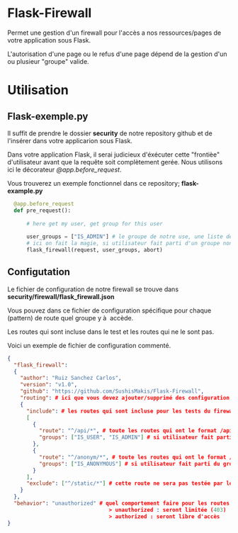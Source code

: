 Flask-Firewall
==============
Permet une gestion d'un firewall pour l'accès a nos ressources/pages de votre application sous Flask.

L'autorisation d'une page ou le refus d'une page dépend de la gestion d'un ou plusieur "groupe" valide.

Utilisation
===========

Flask-exemple.py
----------------
Il suffit de prendre le dossier **security** de notre repository github et de l'insérer dans votre applicarion sous Flask.

Dans votre application Flask, il serai judicieux d'éxécuter cette "frontièe" d'utilisateur avant que la requête soit complètement gerée.
Nous utilisons ici le décorateur *@app.before_request*.

Vous trouverez un exemple fonctionnel dans ce repository; **flask-example.py**

```python
  @app.before_request
  def pre_request():
  
      # here get my user, get group for this user
      
      user_groups = ["IS_ADMIN"] # le groupe de notre use, une liste de groupe qu'il fait parti est possible
      # ici on fait la magie, si utilisateur fait parti d'un groupe non autorisé -> error 403
      flask_firewall(request, user_groups, abort)
```

Configutation
-------------
Le fichier de configuration de notre firewall se trouve dans **security/firewall/flask_firewall.json**

Vous pouvez dans ce fichier de configuration spécifique pour chaque (pattern) de route quel groupe y à  accède.

Les routes qui sont incluse dans le test et les routes qui ne le sont pas.

Voici un exemple de fichier de configuration commenté.

```json
{
  "flask_firewall":
  {
    "author": "Ruiz Sanchez Carlos",
    "version": "v1.0",
    "github": "https://github.com/SushisMakis/Flask-Firewall",
    "routing": # ici que vous devez ajouter/supprimé des configuration
    {
      "include": # les routes qui sont incluse pour les tests du firewall
      [
        {
          "route": "^/api/*", # toute les routes qui ont le format /api/xxxx seront testÃ©e
          "groups": ["IS_USER", "IS_ADMIN"] # si utilisateur fait parti du groupe IS_USER ou IS_ADMIN, il peux acceder à  cette route
        },
        {
          "route": "^/anonym/*", # toute les routes qui ont le format /anonym/xxxx seront testÃ©e
          "groups": ["IS_ANONYMOUS"] # si utilisateur fait parti du groupe IS_ANONYMOUS, il peux acceder à  cette route
        }
      ],
      "exclude": ["^/static/*"] # cette route ne sera pas testée par le firewall (tout le monde y a  accedé)
    }
  },
  "behavior": "unauthorized" # quel comportement faire pour les routes non matchée (testée, non existante dans le firewall)
                                > unauthorized : seront limitée (403)
                                > authorized : seront libre d'accès
}
```

